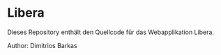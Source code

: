 # Libera

Dieses Repository enthält den Quellcode für das Webapplikation Libera.

Author: Dimitrios Barkas